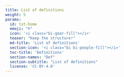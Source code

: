 ```yaml
---
title: List of definitions
weight: 5
params: 
  id: txt-home
  emoji: "≝"
  icon: '<i class="bi-gear-fill"></i>'
  teaser: "Keep the structure!"
  md-title: 'List of definitions'
  section-icon: '<i class="bi bi-people-fill"></i>'
  toc-title: 'Definitions'
  section-names: "Def"
  section-subtitle: "List of definitions"
  license: 'CC-BY-4.0'
---
```


